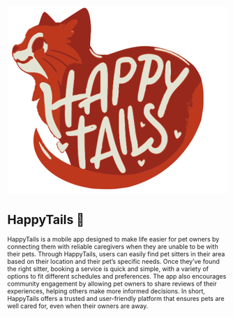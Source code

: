 ![HappyTails Logo](logo/logo.svg)


# HappyTails 🐾

HappyTails is a mobile app designed to make life easier for pet owners by connecting them with reliable caregivers when they are unable to be with their pets. Through HappyTails, users can easily find pet sitters in their area based on their location and their pet’s specific needs. Once they’ve found the right sitter, booking a service is quick and simple, with a variety of options to fit different schedules and preferences. The app also encourages community engagement by allowing pet owners to share reviews of their experiences, helping others make more informed decisions. In short, HappyTails offers a trusted and user-friendly platform that ensures pets are well cared for, even when their owners are away.
